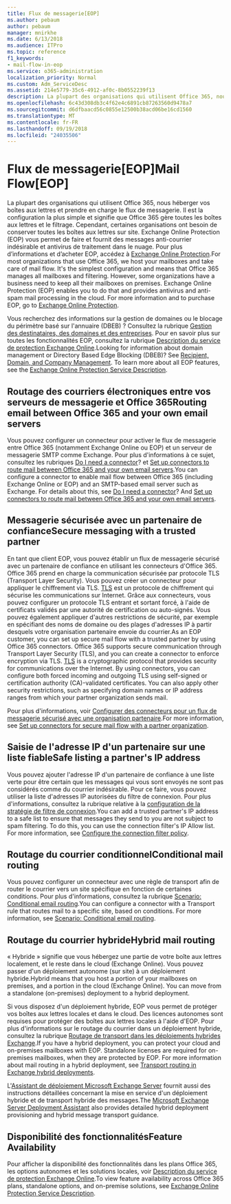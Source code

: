 ```yaml
---
title: Flux de messagerie[EOP]
ms.author: pebaum
author: pebaum
manager: mnirkhe
ms.date: 6/13/2018
ms.audience: ITPro
ms.topic: reference
f1_keywords:
- mail-flow-in-eop
ms.service: o365-administration
localization_priority: Normal
ms.custom: Adm_ServiceDesc
ms.assetid: 214e5779-35c6-4912-af0c-8b0552239f13
description: La plupart des organisations qui utilisent Office 365, nous héberger vos boîtes aux lettres et prendre en charge le flux de messagerie. Il est la configuration la plus simple et signifie que Office 365 gère toutes les boîtes aux lettres et le filtrage. Cependant, certaines organisations ont besoin de conserver toutes les boîtes aux lettres sur site. Exchange Online Protection (EOP) vous permet de faire et fournit des messages anti-courrier indésirable et antivirus de traitement dans le nuage. Pour plus d’informations et d’acheter EOP, accédez à Exchange Online Protection.
ms.openlocfilehash: 6c43d308db3c4f62e4c6891cb87263560d9478a7
ms.sourcegitcommit: d6dfbaacd56c0855e12500b38acd06be16cd1560
ms.translationtype: MT
ms.contentlocale: fr-FR
ms.lasthandoff: 09/19/2018
ms.locfileid: "24035506"
---
```

# <a name="mail-floweop"></a><span data-ttu-id="00e0d-107">Flux de messagerie[EOP]</span><span class="sxs-lookup"><span data-stu-id="00e0d-107">Mail Flow[EOP]</span></span>

<span data-ttu-id="00e0d-p102">La plupart des organisations qui utilisent Office 365, nous héberger vos boîtes aux lettres et prendre en charge le flux de messagerie. Il est la configuration la plus simple et signifie que Office 365 gère toutes les boîtes aux lettres et le filtrage. Cependant, certaines organisations ont besoin de conserver toutes les boîtes aux lettres sur site. Exchange Online Protection (EOP) vous permet de faire et fournit des messages anti-courrier indésirable et antivirus de traitement dans le nuage. Pour plus d’informations et d’acheter EOP, accédez à [Exchange Online Protection](https://products.office.com/en-us/exchange/exchange-email-security-spam-protection).</span><span class="sxs-lookup"><span data-stu-id="00e0d-p102">For most organizations that use Office 365, we host your mailboxes and take care of mail flow. It's the simplest configuration and means that Office 365 manages all mailboxes and filtering. However, some organizations have a business need to keep all their mailboxes on premises. Exchange Online Protection (EOP) enables you to do that and provides antivirus and anti-spam mail processing in the cloud. For more information and to purchase EOP, go to [Exchange Online Protection](https://products.office.com/en-us/exchange/exchange-email-security-spam-protection).</span></span>
  
<span data-ttu-id="00e0d-p103">Vous recherchez des informations sur la gestion de domaines ou le blocage du périmètre basé sur l'annuaire (DBEB) ? Consultez la rubrique [Gestion des destinataires, des domaines et des entreprises](recipient-domain-and-company-management.md). Pour en savoir plus sur toutes les fonctionnalités EOP, consultez la rubrique [Description du service de protection Exchange Online](exchange-online-protection-service-description.md).</span><span class="sxs-lookup"><span data-stu-id="00e0d-p103">Looking for information about domain management or Directory Based Edge Blocking (DBEB)? See [Recipient, Domain, and Company Management](recipient-domain-and-company-management.md). To learn more about all EOP features, see the [Exchange Online Protection Service Description](exchange-online-protection-service-description.md).</span></span>
  
## <a name="routing-email-between-office-365-and-your-own-email-servers"></a><span data-ttu-id="00e0d-116">Routage des courriers électroniques entre vos serveurs de messagerie et Office 365</span><span class="sxs-lookup"><span data-stu-id="00e0d-116">Routing email between Office 365 and your own email servers</span></span>
<span data-ttu-id="00e0d-117"><a name="BKMK_outboundmailrouting"> </a></span><span class="sxs-lookup"><span data-stu-id="00e0d-117"><a name="BKMK_outboundmailrouting"> </a></span></span>

<span data-ttu-id="00e0d-p104">Vous pouvez configurer un connecteur pour activer le flux de messagerie entre Office 365 (notamment Exchange Online ou EOP) et un serveur de messagerie SMTP comme Exchange. Pour plus d'informations à ce sujet, consultez les rubriques [Do I need a connector](http://technet.microsoft.com/library/16731ae9-c909-49dd-bffc-a46e6151fc29.aspx)? et [Set up connectors to route mail between Office 365 and your own email servers](http://technet.microsoft.com/library/2e93fd60-a5ef-4e64-8e62-2b862b2d1033.aspx).</span><span class="sxs-lookup"><span data-stu-id="00e0d-p104">You can configure a connector to enable mail flow between Office 365 (including Exchange Online or EOP) and an SMTP-based email server such as Exchange. For details about this, see [Do I need a connector](http://technet.microsoft.com/library/16731ae9-c909-49dd-bffc-a46e6151fc29.aspx)? And [Set up connectors to route mail between Office 365 and your own email servers](http://technet.microsoft.com/library/2e93fd60-a5ef-4e64-8e62-2b862b2d1033.aspx).</span></span>
  
## <a name="secure-messaging-with-a-trusted-partner"></a><span data-ttu-id="00e0d-121">Messagerie sécurisée avec un partenaire de confiance</span><span class="sxs-lookup"><span data-stu-id="00e0d-121">Secure messaging with a trusted partner</span></span>
<span data-ttu-id="00e0d-122"><a name="BKMK_securemessagingwithatrustedpartner"> </a></span><span class="sxs-lookup"><span data-stu-id="00e0d-122"></span></span>

<span data-ttu-id="00e0d-p105">En tant que client EOP, vous pouvez établir un flux de messagerie sécurisé avec un partenaire de confiance en utilisant les connecteurs d'Office 365. Office 365 prend en charge la communication sécurisée par protocole TLS (Transport Layer Security). Vous pouvez créer un connecteur pour appliquer le chiffrement via TLS. [TLS](https://technet.microsoft.com/en-us/library/mt163898.aspx) est un protocole de chiffrement qui sécurise les communications sur Internet. Grâce aux connecteurs, vous pouvez configurer un protocole TLS entrant et sortant forcé, à l'aide de certificats validés par une autorité de certification ou auto-signés. Vous pouvez également appliquer d'autres restrictions de sécurité, par exemple en spécifiant des noms de domaine ou des plages d'adresses IP à partir desquels votre organisation partenaire envoie du courrier.</span><span class="sxs-lookup"><span data-stu-id="00e0d-p105">As an EOP customer, you can set up secure mail flow with a trusted partner by using Office 365 connectors. Office 365 supports secure communication through Transport Layer Security (TLS), and you can create a connector to enforce encryption via TLS. [TLS](https://technet.microsoft.com/en-us/library/mt163898.aspx) is a cryptographic protocol that provides security for communications over the Internet. By using connectors, you can configure both forced incoming and outgoing TLS using self-signed or certification authority (CA)-validated certificates. You can also apply other security restrictions, such as specifying domain names or IP address ranges from which your partner organization sends mail.</span></span> 
  
<span data-ttu-id="00e0d-128">Pour plus d'informations, voir [Configurer des connecteurs pour un flux de messagerie sécurisé avec une organisation partenaire](https://technet.microsoft.com/en-us/library/dn751021%28v=exchg.150%29.aspx).</span><span class="sxs-lookup"><span data-stu-id="00e0d-128">For more information, see [Set up connectors for secure mail flow with a partner organization](https://technet.microsoft.com/en-us/library/dn751021%28v=exchg.150%29.aspx).</span></span>
  
## <a name="safe-listing-a-partners-ip-address"></a><span data-ttu-id="00e0d-129">Saisie de l'adresse IP d'un partenaire sur une liste fiable</span><span class="sxs-lookup"><span data-stu-id="00e0d-129">Safe listing a partner's IP address</span></span>
<span data-ttu-id="00e0d-130"><a name="BKMK_safelistingapartnersipaddress"> </a></span><span class="sxs-lookup"><span data-stu-id="00e0d-130"><a name="BKMK_safelistingapartnersipaddress"> </a></span></span>

<span data-ttu-id="00e0d-p106">Vous pouvez ajouter l'adresse IP d'un partenaire de confiance à une liste verte pour être certain que les messages qui vous sont envoyés ne sont pas considérés comme du courrier indésirable. Pour ce faire, vous pouvez utiliser la liste d'adresses IP autorisées du filtre de connexion. Pour plus d'informations, consultez la rubrique relative à la [configuration de la stratégie de filtre de connexion](https://go.microsoft.com/fwlink/p/?LinkID=287108).</span><span class="sxs-lookup"><span data-stu-id="00e0d-p106">You can add a trusted partner's IP address to a safe list to ensure that messages they send to you are not subject to spam filtering. To do this, you can use the connection filter's IP Allow list. For more information, see [Configure the connection filter policy](https://go.microsoft.com/fwlink/p/?LinkID=287108).</span></span>
  
## <a name="conditional-mail-routing"></a><span data-ttu-id="00e0d-134">Routage du courrier conditionnel</span><span class="sxs-lookup"><span data-stu-id="00e0d-134">Conditional mail routing</span></span>
<span data-ttu-id="00e0d-135"><a name="BKMK_conditionalmailrouting"> </a></span><span class="sxs-lookup"><span data-stu-id="00e0d-135"></span></span>

<span data-ttu-id="00e0d-p107">Vous pouvez configurer un connecteur avec une règle de transport afin de router le courrier vers un site spécifique en fonction de certaines conditions. Pour plus d'informations, consultez la rubrique [Scenario: Conditional email routing](http://technet.microsoft.com/library/82d105e2-e955-4e03-99c3-3314a5d21a4c.aspx).</span><span class="sxs-lookup"><span data-stu-id="00e0d-p107">You can configure a connector with a Transport rule that routes mail to a specific site, based on conditions. For more information, see [Scenario: Conditional email routing](http://technet.microsoft.com/library/82d105e2-e955-4e03-99c3-3314a5d21a4c.aspx).</span></span>
  
## <a name="hybrid-mail-routing"></a><span data-ttu-id="00e0d-138">Routage du courrier hybride</span><span class="sxs-lookup"><span data-stu-id="00e0d-138">Hybrid mail routing</span></span>
<span data-ttu-id="00e0d-139"><a name="BKMK_hybridmailrouting"> </a></span><span class="sxs-lookup"><span data-stu-id="00e0d-139"></span></span>

<span data-ttu-id="00e0d-p108">« Hybride » signifie que vous hébergez une partie de votre boîte aux lettres localement, et le reste dans le cloud (Exchange Online). Vous pouvez passer d'un déploiement autonome (sur site) à un déploiement hybride.</span><span class="sxs-lookup"><span data-stu-id="00e0d-p108">Hybrid means that you host a portion of your mailboxes on premises, and a portion in the cloud (Exchange Online). You can move from a standalone (on-premises) deployment to a hybrid deployment.</span></span>
  
<span data-ttu-id="00e0d-p109">Si vous disposez d'un déploiement hybride, EOP vous permet de protéger vos boîtes aux lettres locales et dans le cloud. Des licences autonomes sont requises pour protéger des boîtes aux lettres locales à l'aide d'EOP. Pour plus d'informations sur le routage du courrier dans un déploiement hybride, consultez la rubrique [Routage de transport dans les déploiements hybrides Exchange](https://go.microsoft.com/fwlink/p/?LinkId=271757).</span><span class="sxs-lookup"><span data-stu-id="00e0d-p109">If you have a hybrid deployment, you can protect your cloud and on-premises mailboxes with EOP. Standalone licenses are required for on-premises mailboxes, when they are protected by EOP. For more information about mail routing in a hybrid deployment, see [Transport routing in Exchange hybrid deployments](https://go.microsoft.com/fwlink/p/?LinkId=271757).</span></span>
  
<span data-ttu-id="00e0d-145">L'[Assistant de déploiement Microsoft Exchange Server](https://go.microsoft.com/fwlink/p/?LinkId=287036) fournit aussi des instructions détaillées concernant la mise en service d'un déploiement hybride et de transport hybride des messages.</span><span class="sxs-lookup"><span data-stu-id="00e0d-145">The [Microsoft Exchange Server Deployment Assistant](https://go.microsoft.com/fwlink/p/?LinkId=287036) also provides detailed hybrid deployment provisioning and hybrid message transport guidance.</span></span> 
  
## <a name="feature-availability"></a><span data-ttu-id="00e0d-146">Disponibilité des fonctionnalités</span><span class="sxs-lookup"><span data-stu-id="00e0d-146">Feature Availability</span></span>
<span data-ttu-id="00e0d-147"><a name="BKMK_hybridmailrouting"> </a></span><span class="sxs-lookup"><span data-stu-id="00e0d-147"></span></span>

<span data-ttu-id="00e0d-148">Pour afficher la disponibilité des fonctionnalités dans les plans Office 365, les options autonomes et les solutions locales, voir [Description du service de protection Exchange Online](exchange-online-protection-service-description.md).</span><span class="sxs-lookup"><span data-stu-id="00e0d-148">To view feature availability across Office 365 plans, standalone options, and on-premise solutions, see [Exchange Online Protection Service Description](exchange-online-protection-service-description.md).</span></span>
  

